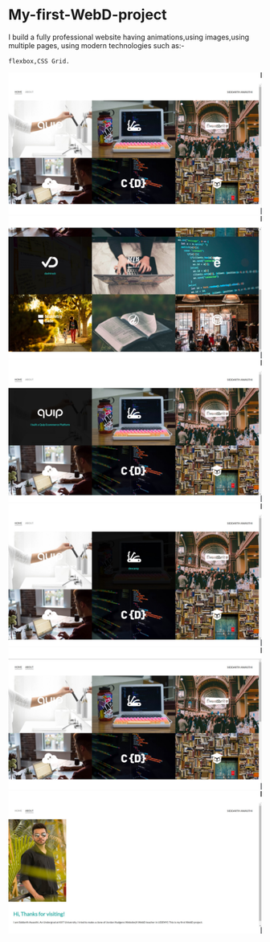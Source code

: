# My-first-WebD-project
I build a fully professional website having animations,using images,using multiple pages, using modern technologies such as:- 
```bash
flexbox,CSS Grid.
```

![](5.jpg)
![](6.jpg)
![](7.jpg)
![](8.jpg)
![](9.jpg)
![](10.jpg)
